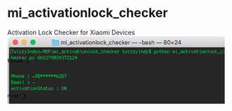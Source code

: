 # mi_activationlock_checker
Activation Lock Checker for Xiaomi Devices
![Screenshot](https://github.com/TwizzyIndy/mi_activationlock_checker/raw/master/screenshot.png "Screenshot")